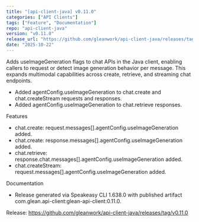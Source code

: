 ```yaml
---
title: "[api-client-java] v0.11.0"
categories: ["API Clients"]
tags: ["Feature", "Documentation"]
repo: "api-client-java"
version: "v0.11.0"
release_url: "https://github.com/gleanwork/api-client-java/releases/tag/v0.11.0"
date: "2025-10-22"
---
```

Adds useImageGeneration flags to chat APIs in the Java client, enabling callers to request or detect image generation behavior per message. This expands multimodal capabilities across create, retrieve, and streaming chat endpoints.

- Added agentConfig.useImageGeneration to chat.create and chat.createStream requests and responses.
- Added agentConfig.useImageGeneration to chat.retrieve responses.

Features
- chat.create: request.messages[].agentConfig.useImageGeneration added.
- chat.create: response.messages[].agentConfig.useImageGeneration added.
- chat.retrieve: response.chat.messages[].agentConfig.useImageGeneration added.
- chat.createStream: request.messages[].agentConfig.useImageGeneration added.

Documentation
- Release generated via Speakeasy CLI 1.638.0 with published artifact com.glean.api-client:glean-api-client:0.11.0.

Release: https://github.com/gleanwork/api-client-java/releases/tag/v0.11.0
